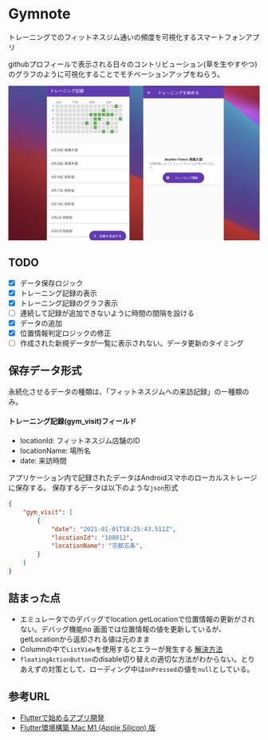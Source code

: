 # Gymnote

トレーニングでのフィットネスジム通いの頻度を可視化するスマートフォンアプリ

githubプロフィールで表示される日々のコントリビューション(草を生やすやつ)のグラフのように可視化することでモチベーションアップをねらう。

![gymnote.png](./gymnote.png)

## TODO
- [x] データ保存ロジック
- [x] トレーニング記録の表示
- [x] トレーニング記録のグラフ表示
- [ ] 連続して記録が追加できないように時間の間隔を設ける
- [x] データの追加
- [x] 位置情報判定ロジックの修正
- [ ] 作成された新規データが一覧に表示されない。データ更新のタイミング

## 保存データ形式

永続化させるデータの種類は、「フィットネスジムへの来訪記録」の一種類のみ。
#### トレーニング記録(gym_visit)フィールド
- locationId: フィットネスジム店舗のID
- locationName: 場所名
- date: 来訪時間

アプリケーション内で記録されたデータはAndroidスマホのローカルストレージに保存する。
保存するデータは以下のような`json`形式
```json
{
    "gym_visit": [
        {
            "date": "2021-01-01T18:25:43.511Z",
            "locationId": "100012",
            "locationName": "京都五条",
        }
    ]
}
```

## 詰まった点

- エミュレータでのデバッグでlocation.getLocationで位置情報の更新がされない。デバッグ機能no
画面では位置情報の値を更新しているが、getLocationから返却される値は元のまま
- Columnの中で`ListView`を使用するとエラーが発生する [解決方法](https://qiita.com/tabe_unity/items/4c0fa9b167f4d0a7d7c2)
- `floatingActionButton`のdisable切り替えの適切な方法がわからない。とりあえずの対策として、ローディング中は`onPressed`の値を`null`としている。

## 参考URL

- [Flutterで始めるアプリ開発](https://www.flutter-study.dev/widgets/about-widget)
- [Flutter環境構築 Mac M1 (Apple Silicon) 版](https://zenn.dev/hndr/articles/14689ec937af1f)